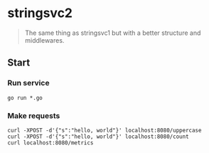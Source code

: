 # stringsvc2
> The same thing as stringsvc1 but with a better structure and middlewares.

## Start
### Run service
```
go run *.go
```

### Make requests
```
curl -XPOST -d'{"s":"hello, world"}' localhost:8080/uppercase
curl -XPOST -d'{"s":"hello, world"}' localhost:8080/count
curl localhost:8080/metrics
```
